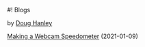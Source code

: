 #! Blogs

by [Doug Hanley](/)

[Making a Webcam Speedometer](index.html?src=waroncars/waroncars.md) (2021-01-09)

